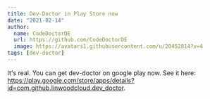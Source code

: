 ```yaml
---
title: Dev-Doctor in Play Store now
date: "2021-02-14"
author:
  name: CodeDoctorDE
  url: https://github.com/CodeDoctorDE
  image: https://avatars1.githubusercontent.com/u/20452814?v=4
tags: [dev-doctor]
---
```


It's real. You can get dev-doctor on google play now. See it here: <https://play.google.com/store/apps/details?id=com.github.linwoodcloud.dev_doctor>.
